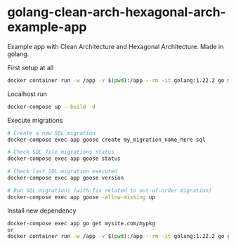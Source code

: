 # golang-clean-arch-hexagonal-arch-example-app

Example app with Clean Architecture and Hexagonal Architecture. Made in golang.

First setup at all

```bash
docker container run -w /app -v $(pwd):/app --rm -it golang:1.22.2 go mod init my-app
```

Localhost run

```bash
docker-compose up --build -d
```

Execute migrations

```bash
# Create a new SQL migration
docker-compose exec app goose create my_migration_name_here sql

# Check SQL file migrations status
docker-compose exec app goose status

# Check last SQL migration executed
docker-compose exec app goose version

# Run SQL migrations (with fix related to out-of-order migration)
docker-compose exec app goose -allow-missing up
```

Install new dependency

```bash
docker-compose exec app go get mysite.com/mypkg
or
docker container run -w /app -v $(pwd):/app --rm -it golang:1.22.2 go get mysite.com/mypkg
```
